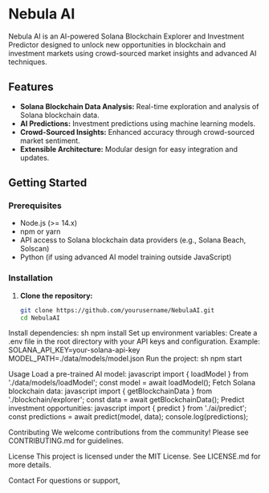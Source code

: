 # Nebula AI

Nebula AI is an AI-powered Solana Blockchain Explorer and Investment Predictor designed to unlock new opportunities in blockchain and investment markets using crowd-sourced market insights and advanced AI techniques.

## Features

- **Solana Blockchain Data Analysis:** Real-time exploration and analysis of Solana blockchain data.
- **AI Predictions:** Investment predictions using machine learning models.
- **Crowd-Sourced Insights:** Enhanced accuracy through crowd-sourced market sentiment.
- **Extensible Architecture:** Modular design for easy integration and updates.

## Getting Started

### Prerequisites

- Node.js (>= 14.x)
- npm or yarn
- API access to Solana blockchain data providers (e.g., Solana Beach, Solscan)
- Python (if using advanced AI model training outside JavaScript)

### Installation

1. **Clone the repository:**
   ```sh
   git clone https://github.com/yourusername/NebulaAI.git
   cd NebulaAI

Install dependencies:
sh
npm install
Set up environment variables:
Create a .env file in the root directory with your API keys and configuration. Example:
SOLANA_API_KEY=your-solana-api-key
MODEL_PATH=./data/models/model.json
Run the project:
sh
npm start

Usage
Load a pre-trained AI model:
javascript
import { loadModel } from './data/models/loadModel';
const model = await loadModel();
Fetch Solana blockchain data:
javascript
import { getBlockchainData } from './blockchain/explorer';
const data = await getBlockchainData();
Predict investment opportunities:
javascript
import { predict } from './ai/predict';
const predictions = await predict(model, data);
console.log(predictions);

Contributing
We welcome contributions from the community! Please see CONTRIBUTING.md for guidelines.

License
This project is licensed under the MIT License. See LICENSE.md for more details.

Contact
For questions or support,
